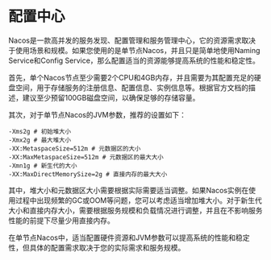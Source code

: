# 配置中心

Nacos是一款高并发的服务发现、配置管理和服务管理中心，它的资源需求取决于使用场景和规模。如果您使用的是单节点Nacos，并且只是简单地使用Naming Service和Config Service，那么配置适当的资源能够提高系统的性能和稳定性。

首先，单个Nacos节点至少需要2个CPU和4GB内存，并且需要为其配置充足的硬盘空间，用于存储服务的注册信息、配置信息、实例信息等。根据官方文档的描述，建议至少预留100GB磁盘空间，以确保足够的存储容量。

其次，对于单节点Nacos的JVM参数，推荐的设置如下：

```
-Xms2g # 初始堆大小
-Xmx2g # 最大堆大小
-XX:MetaspaceSize=512m # 元数据区的大小
-XX:MaxMetaspaceSize=512m # 元数据区的最大大小
-Xmn1g # 新生代的大小
-XX:MaxDirectMemorySize=2g # 直接内存的最大大小
```

其中，堆大小和元数据区大小需要根据实际需要适当调整。如果Nacos实例在使用过程中出现频繁的GC或OOM等问题，您可以考虑适当增加堆大小。对于新生代大小和直接内存大小，需要根据服务规模和负载情况进行调整，并且在不影响服务性能的前提下尽量少用直接内存。

在单节点Nacos中，适当配置硬件资源和JVM参数可以提高系统的性能和稳定性，但具体的配置需求取决于您的实际需求和服务规模。